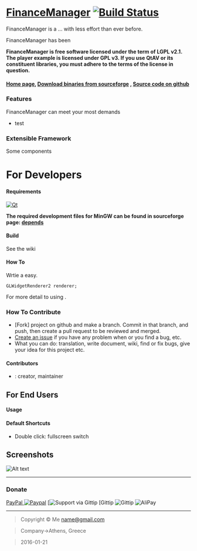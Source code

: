 # [FinanceManager](http://www.fm.org)  [![Build Status](https://travis-ci.org/wang-bin/QtAV.svg)](https://travis-ci.org/wang-bin/QtAV)

FinanceManager is a ... with less effort than ever before.

FinanceManager has been

**FinanceManager is free software licensed under the term of LGPL v2.1. The player example is licensed under GPL v3.  If you use QtAV or its constituent libraries,
you must adhere to the terms of the license in question.**


#### [Home page](http://www..org), [Download binaries from sourceforge](https://sourceforge.net/projects/) , [Source code on github](https://github.com/)

### Features

FinanceManager can meet your most demands

- test


### Extensible Framework

  Some components 


# For Developers

#### Requirements

[![Qt](http://qt-project.org/images/qt13a/Qt-logo.png "Qt4.8 or Qt5")](http://qt-project.org)

 
**The required development files for MinGW can be found in sourceforge
page: [depends](https://sourceforge.net/projects/.../files/depends)**

#### Build

See the wiki 


#### How To 

Wrtie a easy.

    GLWidgetRenderer2 renderer;

For more detail to using .

### How To Contribute

- [Fork] project on github and make a branch. Commit in that branch, and push, then create a pull request to be reviewed and merged.
- [Create an issue](https://github.com/wang-bin/QtAV/issues/new) if you have any problem when  or you find a bug, etc.
- What you can do: translation, write document, wiki, find or fix bugs, give your idea for this project etc.

#### Contributors

- : creator, maintainer

For End Users
-------------

#### Usage


#### Default Shortcuts

- Double click: fullscreen switch

Screenshots
----------

![Alt text](http://www. "ghfghfghf")



***
### Donate

[PayPal ![Paypal](http://www.paypal.com/en_US/i/btn/btn_donate_LG.gif)](http://www.)
[![Support via Gittip](https://rawgithub.com/)
[Gittip ![Gittip](https://www.gittip.com/assets/)
![AliPay](http://www. "jhgjgh")
- - -



> Copyright &copy; Me name@gmail.com

> Company->Athens, Greece

> 2016-01-21